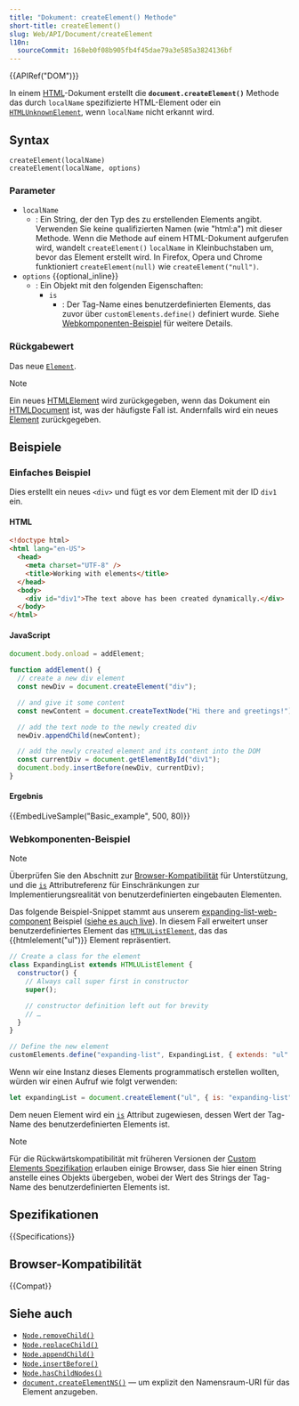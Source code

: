 ```yaml
---
title: "Dokument: createElement() Methode"
short-title: createElement()
slug: Web/API/Document/createElement
l10n:
  sourceCommit: 168eb0f08b905fb4f45dae79a3e585a3824136bf
---
```


{{APIRef("DOM")}}

In einem [HTML](/de/docs/Web/HTML)-Dokument erstellt die **`document.createElement()`** Methode das durch `localName` spezifizierte HTML-Element oder ein [`HTMLUnknownElement`](/de/docs/Web/API/HTMLUnknownElement), wenn `localName` nicht erkannt wird.

## Syntax

```js-nolint
createElement(localName)
createElement(localName, options)
```

### Parameter

- `localName`
  - : Ein String, der den Typ des zu erstellenden Elements angibt. Verwenden Sie keine qualifizierten Namen (wie "html:a") mit dieser Methode. Wenn die Methode auf einem HTML-Dokument aufgerufen wird, wandelt `createElement()` `localName` in Kleinbuchstaben um, bevor das Element erstellt wird. In Firefox, Opera und Chrome funktioniert `createElement(null)` wie `createElement("null")`.
- `options` {{optional_inline}}
  - : Ein Objekt mit den folgenden Eigenschaften:
    - `is`
      - : Der Tag-Name eines benutzerdefinierten Elements, das zuvor über `customElements.define()` definiert wurde. Siehe [Webkomponenten-Beispiel](#webkomponenten-beispiel) für weitere Details.

### Rückgabewert

Das neue [`Element`](/de/docs/Web/API/Element).

> [!NOTE]
> Ein neues [HTMLElement](/de/docs/Web/API/HTMLElement) wird zurückgegeben, wenn das Dokument ein [HTMLDocument](/de/docs/Web/API/HTMLDocument) ist, was der häufigste Fall ist. Andernfalls wird ein neues [Element](/de/docs/Web/API/Element) zurückgegeben.

## Beispiele

### Einfaches Beispiel

Dies erstellt ein neues `<div>` und fügt es vor dem Element mit der ID `div1` ein.

#### HTML

```html
<!doctype html>
<html lang="en-US">
  <head>
    <meta charset="UTF-8" />
    <title>Working with elements</title>
  </head>
  <body>
    <div id="div1">The text above has been created dynamically.</div>
  </body>
</html>
```

#### JavaScript

```js
document.body.onload = addElement;

function addElement() {
  // create a new div element
  const newDiv = document.createElement("div");

  // and give it some content
  const newContent = document.createTextNode("Hi there and greetings!");

  // add the text node to the newly created div
  newDiv.appendChild(newContent);

  // add the newly created element and its content into the DOM
  const currentDiv = document.getElementById("div1");
  document.body.insertBefore(newDiv, currentDiv);
}
```

#### Ergebnis

{{EmbedLiveSample("Basic_example", 500, 80)}}

### Webkomponenten-Beispiel

> [!NOTE]
> Überprüfen Sie den Abschnitt zur [Browser-Kompatibilität](#browser-kompatibilität) für Unterstützung, und die [`is`](/de/docs/Web/HTML/Global_attributes/is) Attributreferenz für Einschränkungen zur Implementierungsrealität von benutzerdefinierten eingebauten Elementen.

Das folgende Beispiel-Snippet stammt aus unserem [expanding-list-web-component](https://github.com/mdn/web-components-examples/tree/main/expanding-list-web-component) Beispiel ([siehe es auch live](https://mdn.github.io/web-components-examples/expanding-list-web-component/)). In diesem Fall erweitert unser benutzerdefiniertes Element das [`HTMLUListElement`](/de/docs/Web/API/HTMLUListElement), das das {{htmlelement("ul")}} Element repräsentiert.

```js
// Create a class for the element
class ExpandingList extends HTMLUListElement {
  constructor() {
    // Always call super first in constructor
    super();

    // constructor definition left out for brevity
    // …
  }
}

// Define the new element
customElements.define("expanding-list", ExpandingList, { extends: "ul" });
```

Wenn wir eine Instanz dieses Elements programmatisch erstellen wollten, würden wir einen Aufruf wie folgt verwenden:

```js
let expandingList = document.createElement("ul", { is: "expanding-list" });
```

Dem neuen Element wird ein [`is`](/de/docs/Web/HTML/Global_attributes/is) Attribut zugewiesen, dessen Wert der Tag-Name des benutzerdefinierten Elements ist.

> [!NOTE]
> Für die Rückwärtskompatibilität mit früheren Versionen der [Custom Elements Spezifikation](https://www.w3.org/TR/custom-elements/) erlauben einige Browser, dass Sie hier einen String anstelle eines Objekts übergeben, wobei der Wert des Strings der Tag-Name des benutzerdefinierten Elements ist.

## Spezifikationen

{{Specifications}}

## Browser-Kompatibilität

{{Compat}}

## Siehe auch

- [`Node.removeChild()`](/de/docs/Web/API/Node/removeChild)
- [`Node.replaceChild()`](/de/docs/Web/API/Node/replaceChild)
- [`Node.appendChild()`](/de/docs/Web/API/Node/appendChild)
- [`Node.insertBefore()`](/de/docs/Web/API/Node/insertBefore)
- [`Node.hasChildNodes()`](/de/docs/Web/API/Node/hasChildNodes)
- [`document.createElementNS()`](/de/docs/Web/API/Document/createElementNS) — um explizit den Namensraum-URI für das Element anzugeben.
